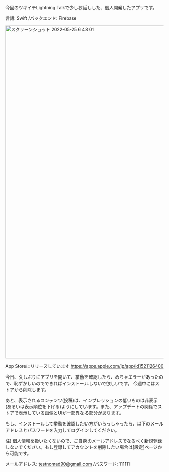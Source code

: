 今回のツキイチLightning Talkで少しお話しした、個人開発したアプリです。

言語: Swift
/バックエンド: Firebase


<img width="1054" alt="スクリーンショット 2022-05-25 6 48 01" src="https://user-images.githubusercontent.com/86716567/170137926-9263bdf4-3bf3-42a1-9e9e-a7de18b1a922.png">

App Storeにリリースしています
https://apps.apple.com/jp/app/id1521126400


今日、久しぶりにアプリを開いて、挙動を確認したら、めちゃエラーがあったので、恥ずかしいのでできればインストールしないで欲しいです。
今週中にはストアから削除します。

あと、表示されるコンテンツ(投稿)は、インプレッションの低いものは非表示(あるいは表示順位を下げる)ようにしています。また、アップデートの関係でストアで表示している画像とUIが一部異なる部分があります。

もし、インストールして挙動を確認したい方がいらっしゃったら、以下のメールアドレスとパスワードを入力してログインしてください。

注) 個人情報を扱いたくないので、ご自身のメールアドレスでなるべく新規登録しないでください。もし登録してアカウントを削除したい場合は[設定]ページから可能です。

メールアドレス: testnomad90@gmail.com
/パスワード: 111111


